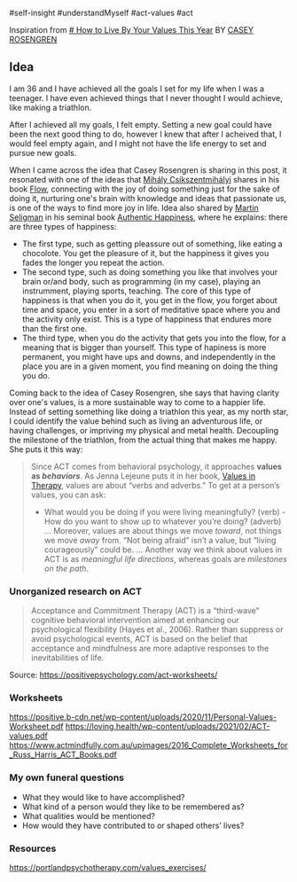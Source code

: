 #self-insight #understandMyself #act-values #act 



Inspiration from
[# How to Live By Your Values This Year](https://every.to/p/how-to-identify-and-live-your-life-by-your-values) BY [CASEY ROSENGREN](https://every.to/@caseyrosengren)


## Idea
I am 36 and I have achieved all the goals I set for my life when I was a teenager. I have even achieved things that I never thought I would achieve, like making a triathlon.

After I achieved all my goals, I felt empty. Setting a new goal could have been the next good thing to do, however I knew that after I acheived that, I would feel empty again, and I might not have the life energy to set and pursue new goals.

When I came across the idea that Casey Rosengren is sharing in this post, it resonated with one of the ideas that [Mihály Csíkszentmihályi](https://es.wikipedia.org/wiki/Mih%C3%A1ly_Cs%C3%ADkszentmih%C3%A1lyi) shares in his book [Flow](https://www.goodreads.com/book/show/66354.Flow), connecting with the joy of doing something just for the sake of doing it, nurturing one's brain with knowledge and ideas that passionate us, is one of the ways to find more joy in life. Idea also shared by  [Martin Seligman](https://en.wikipedia.org/wiki/Martin_Seligman) in his seminal book [Authentic Happiness](https://www.authentichappiness.sas.upenn.edu/), where he explains: there are three types of happiness:
- The first type, such as getting pleassure out of something, like eating a chocolote. You get the pleasure of it, but the happiness it gives you fades the longer you repeat the action.
- The second type, such as doing something you like that involves your brain or/and body, such as programming (in my case), playing an instrumment, playing sports, teaching. The core of this type of happiness is that when you do it, you get in the flow, you forget about time and space, you enter in a sort of meditative space where you and the activity only exist. This is a type of happiness that endures more than the first one.
- The third type, when you do the activity that gets you into the flow, for a meaning that is bigger than yourself. This type of hapiness is more permanent, you might have ups and downs, and independently in the place you are in a given moment, you find meaning on doing the thing you do.

Coming back to the idea of Casey Rosengren, she says that having clarity over one's values, is a more sustainable way to come to a happier life. Instead of setting something like doing a triathlon this year, as my north star, I could identify the value behind such as living an adventurous life, or having challenges, or impriving my physical and metal health. Decoupling the milestone of the triathlon, from the actual thing that makes me happy. She puts it this way:


> Since ACT comes from behavioral psychology, it approaches **values as _behaviors_**. As Jenna Lejeune puts it in her book, [Values in Therapy](https://www.amazon.com/Values-Therapy-Clinicians-Psychological-Flexibility-ebook/dp/B07MT7DW5T), values are about “verbs and adverbs.” To get at a person’s values, you can ask:
>   -  What would you be doing if you were living meaningfully? (verb)
     -   How do you want to show up to whatever you’re doing? (adverb)
     ... 
>  Moreover, values are about things we move _toward_, not things we move _away_ from. “Not being afraid” isn’t a value, but “living courageously” could be.
>  ...
>  Another way we think about values in ACT is as _meaningful life directions_, whereas goals are _milestones on the path_.







### Unorganized research on ACT

> Acceptance and Commitment Therapy (ACT) is a “third-wave” cognitive behavioral intervention aimed at enhancing our psychological flexibility (Hayes et al., 2006).
> Rather than suppress or avoid psychological events, ACT is based on the belief that acceptance and mindfulness are more adaptive responses to the inevitabilities of life.

Source: https://positivepsychology.com/act-worksheets/


### Worksheets
https://positive.b-cdn.net/wp-content/uploads/2020/11/Personal-Values-Worksheet.pdf
https://loving.health/wp-content/uploads/2021/02/ACT-values.pdf
https://www.actmindfully.com.au/upimages/2016_Complete_Worksheets_for_Russ_Harris_ACT_Books.pdf

### My own funeral questions
-   What they would like to have accomplished?
-   What kind of a person would they like to be remembered as?
-   What qualities would be mentioned?
-   How would they have contributed to or shaped others’ lives?

### Resources
https://portlandpsychotherapy.com/values_exercises/

